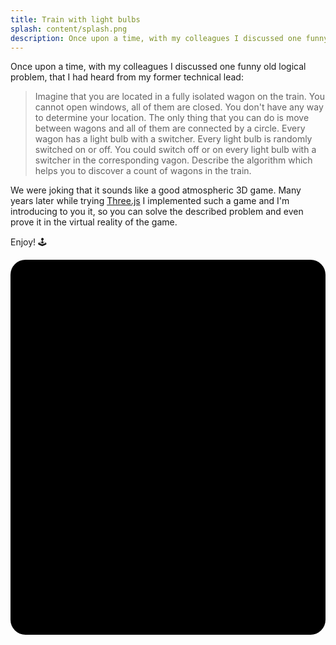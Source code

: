 ```yaml
---
title: Train with light bulbs
splash: content/splash.png
description: Once upon a time, with my colleagues I discussed one funny old logical problem which becomes a basement for the 3D game on Three.js
---
```

Once upon a time, with my colleagues I discussed one funny old logical problem, that I had heard from my former technical lead:

> Imagine that you are located in a fully isolated wagon on the train. You cannot open windows, all of them are closed. You don't have any way to determine your location. The only thing that you can do is move between wagons and all of them are connected by a circle. Every wagon has a light bulb with a switcher. Every light bulb is randomly switched on or off. You could switch off or on every light bulb with a switcher in the corresponding vagon. Describe the algorithm which helps you to discover a count of wagons in the train.

We were joking that it sounds like a good atmospheric 3D game. Many years later while trying <a href="https://threejs.org" target="_blank">Three.js</a> I implemented such a game and I'm introducing to you it, so you can solve the described problem and even prove it in the virtual reality of the game.

Enjoy! 🕹️

<is-land on:visible>
	<style>
		#game {
			background-color: black;
			border-radius: 24px;
			overflow: hidden;
			height: 600px;
		}
	</style>
	<div id="game"></div>
	<template data-island>
		<script type="module" src="/game-train-with-light-bulbs/index.js"></script>
  </template>
</is-land>
